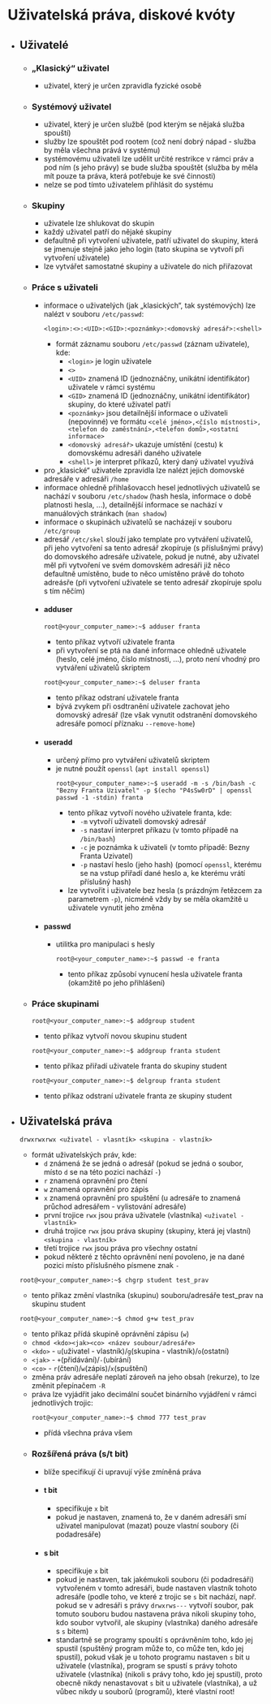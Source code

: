 # Uživatelská práva, diskové kvóty
  - ## Uživatelé
    - ### „Klasický“ uživatel
      - uživatel, který je určen zpravidla fyzické osobě
    - ### Systémový uživatel
      - uživatel, který je určen službě (pod kterým se nějaká služba spouští)
      - služby lze spouštět pod rootem (což není dobrý nápad - služba by měla všechna prává v systému)
      - systémovému uživateli lze udělit určité restrikce v rámci práv a pod ním (s jeho právy) se bude služba spouštět (služba by měla mít pouze ta práva, která potřebuje ke své činnosti)
      - nelze se pod tímto uživatelem přihlásit do systému
    - ### Skupiny
      - uživatele lze shlukovat do skupin
      - každý uživatel patří do nějaké skupiny
      - defaultně při vytvoření uživatele, patří uživatel do skupiny, která se jmenuje stejně jako jeho login (tato skupina se vytvoří při vytvoření uživatele)
      - lze vytvářet samostatné skupiny a uživatele do nich přiřazovat
    - ### Práce s uživateli
      - informace o uživatelých (jak „klasických“, tak systémových) lze nalézt v souboru ```/etc/passwd```:
        ```
        <login>:<>:<UID>:<GID>:<poznámky>:<domovský adresář>:<shell>
        ```
        - formát záznamu souboru ```/etc/passwd``` (záznam uživatele), kde:
          - ```<login>``` je login uživatele
          - ```<>```
          - ```<UID>``` znamená ID (jednoznáčny, unikátní identifikátor) uživatele v rámci systému
          - ```<GID>``` znamená ID (jednoznáčny, unikátní identifikátor) skupiny, do které uživatel patří
          - ```<poznámky>``` jsou detailnější informace o uživateli (nepovinné) ve formátu ```<celé jméno>,<číslo místnosti>,<telefon do zaměstnání>,<telefon domů>,<ostatní informace>```
          - ```<domovský adresář>``` ukazuje umístění (cestu) k domovskému adresáři daného uživatele
          - ```<shell>``` je interpret příkazů, který daný uživatel využívá
      - pro „klasické“ uživatele zpravidla lze nalézt jejich domovské adresáře v adresáři ```/home```
      - informace ohledně přihlašovacch hesel jednotlivých uživatelů se nachází v souboru ```/etc/shadow``` (hash hesla, informace o době platnosti hesla, ...), detailnější informace se nachází v manuálových stránkach (```man shadow```)
      - informace o skupinách uživatelů se nacházejí v souboru ```/etc/group```
      - adresář ```/etc/skel``` slouží jako template pro vytváření uživatelů, při jeho vytvoření sa tento adresář zkopíruje (s příslušnými právy) do domovského adresáře uživatele, pokud je nutné, aby uživatel měl při vytvoření ve svém domovském adresáři již něco defaultně umístěno, bude to něco umístěno právě do tohoto adreásře (při vytvoření uživatele se tento adresář zkopíruje spolu s tím něčím)
      - #### adduser
        ```console
        root@<your_computer_name>:~$ adduser franta
        ```
        - tento příkaz vytvoří uživatele franta
        - při vytvoření se ptá na dané informace ohledně uživatele (heslo, celé jméno, číslo místnosti, ...), proto není vhodný pro vytváření uživatelů skriptem
        ```console
        root@<your_computer_name>:~$ deluser franta
        ```
        - tento příkaz odstraní uživatele franta
        - bývá zvykem při osdtranění uživatele zachovat jeho domovský adresář (lze však vynutit odstranění domovského adresáře pomocí příznaku ```--remove-home```)
      - #### useradd
        - určený přímo pro vytváření uživatelů skriptem
        - je nutné použít ```openssl``` (```apt install openssl```)
          ```console
          root@<your_computer_name>:~$ useradd -m -s /bin/bash -c "Bezny Franta Uzivatel" -p $(echo "P4sSw0rD" | openssl passwd -1 -stdin) franta
          ```
          - tento příkaz vytvoří nového uživatele franta, kde:
            - ```-m``` vytvoří uživateli domovský adresář
            - ```-s``` nastaví interpret příkazu (v tomto případě na ```/bin/bash```)
            - ```-c``` je poznámka k uživateli (v tomto případě: Bezny Franta Uzivatel)
            - ```-p``` nastaví heslo (jeho hash) (pomocí ```openssl```, kterému se na vstup přiřadí dané heslo a, ke kterému vrátí příslušný hash)
          - lze vytvořit i uživatele bez hesla (s prázdným řetězcem za parametrem ```-p```), nicméně vždy by se měla okamžitě u uživatele vynutit jeho změna
      - #### passwd
        - utilitka pro manipulaci s hesly
          ```console
          root@<your_computer_name>:~$ passwd -e franta
          ```
          - tento příkaz způsobí vynucení hesla uživatele franta (okamžitě po jeho přihlášení)
    - ### Práce skupinami
      ```console
      root@<your_computer_name>:~$ addgroup student
      ```
      - tento příkaz vytvoří novou skupinu student
      ```console
      root@<your_computer_name>:~$ addgroup franta student
      ```
      - tento příkaz přiřadí uživatele franta do skupiny student
      ```console
      root@<your_computer_name>:~$ delgroup franta student
      ```
      - tento příkaz odstraní uživatele franta ze skupiny student
  - ## Uživatelská práva
    ```console
    drwxrwxrwx <uživatel - vlasntík> <skupina - vlastník>
    ```
    - formát uživatelských práv, kde:
      - ```d``` známená že se jedná o adresář (pokud se jedná o soubor, místo ```d``` se na této pozici nachází ```-```)
      - ```r``` znamená opravnění pro čtení
      - ```w``` znamená opravnění pro zápis
      - ```x``` znamená opravnění pro spuštění (u adresáře to znamená průchod adresářem - vylistování adresáře)
      - první trojice ```rwx``` jsou práva uživatele (vlastníka) ```<uživatel - vlastník>```
      - druhá trojice ```rwx``` jsou práva skupiny (skupiny, která jej vlastní) ```<skupina - vlastník>```
      - třetí trojice ```rwx``` jsou práva pro všechny ostatní
      - pokud některé z těchto oprávnění není povoleno, je na dané pozici místo příslušného písmene znak ```-```
    ```console
    root@<your_computer_name>:~$ chgrp student test_prav
    ```
    - tento příkaz změní vlastníka (skupinu) souboru/adresáře test_prav na skupinu student
    ```console
    root@<your_computer_name>:~$ chmod g+w test_prav
    ```
      - tento příkaz přídá skupině oprávnění zápisu (```w```)
      - ```chmod <kdo><jak><co> <název soubour/adresáře>```
      - ```<kdo>``` - ```u```(uživatel - vlastník)/```g```(skupina - vlastník)/```o```(ostatní)
      - ```<jak>``` - ```+```(přidávání)/```-```(ubírání)
      - ```<co>``` - ```r```(čtení)/```w```(zápis)/```x```(spuštění)
      - změna práv adresáře neplatí zároveň na jeho obsah (rekurze), to lze změnit přepínačem ```-R```
      - práva lze vyjádřit jako decimální součet binárního vyjádření v rámci jednotlivých trojic:
        ```console
        root@<your_computer_name>:~$ chmod 777 test_prav
        ```
        - přídá všechna práva všem
    - ### Rozšířená práva (s/t bit)
      - blíže specifikují či upravují výše zmíněná práva
      - #### t bit
        - specifikuje ```x``` bit
        - pokud je nastaven, znamená to, že v daném adresáři smí uživatel manipulovat (mazat) pouze vlastní soubory (či podadresáře)
      - #### s bit
        - specifikuje ```x``` bit
        - pokud je nastaven, tak jakémukoli souboru (či podadresáři) vytvořeném v tomto adresáři, bude nastaven vlastník tohoto adresáře (podle toho, ve které z trojic se ```s``` bit nachází, např. pokud se v adresáři s právy ```drwxrws---``` vytvoří soubor, pak tomuto souboru budou nastavena práva nikoli skupiny toho, kdo soubor vytvořil, ale skupiny (vlastníka) daného adresáře s ```s``` bitem)
        - standartně se programy spouští s oprávněním toho, kdo jej spustil (spuštěný program může to, co může ten, kdo jej spustil), pokud však je u tohoto programu nastaven ```s``` bit u uživatele (vlastníka), program se spustí s právy tohoto uživatele (vlastníka) (nikoli s právy toho, kdo jej spustil), proto obecně nikdy nenastavovat ```s``` bit u uživatele (vlastníka), a už vůbec nikdy u souborů (programů), které vlastní root!
